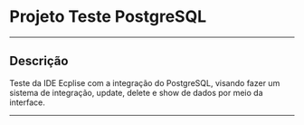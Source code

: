 
# Projeto Teste PostgreSQL

---

## Descrição

Teste da IDE Ecplise com a integração do PostgreSQL, visando fazer um sistema de integração, update, delete e show de dados por meio da interface.

---

